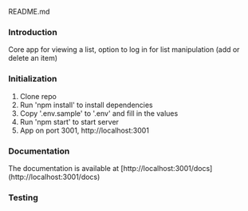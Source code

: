 README.md

### Introduction
Core app for viewing a list, option to log in for list manipulation (add or delete an item)

### Initialization

1. Clone repo
2. Run 'npm install' to install dependencies
3. Copy '.env.sample' to '.env' and fill in the values
4. Run 'npm start' to start server
5. App on port 3001, http://localhost:3001

### Documentation
The documentation is available at [http://localhost:3001/docs] (http://localhost:3001/docs)

### Testing
